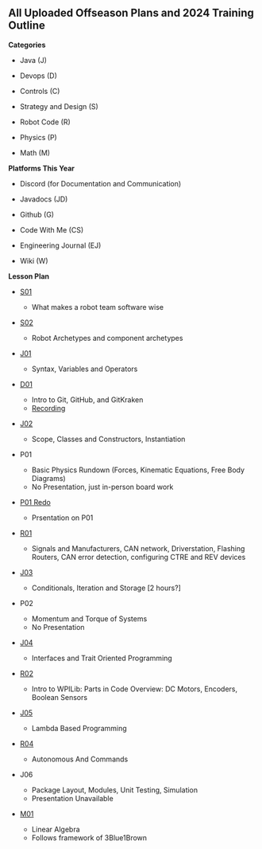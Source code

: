 ## All Uploaded Offseason Plans and 2024 Training Outline

**Categories**
- Java (J)

- Devops (D)

- Controls (C)

- Strategy and Design (S)

- Robot Code (R)

- Physics (P)

- Math (M)


**Platforms This Year**

- Discord (for Documentation and Communication)

- Javadocs (JD)

- Github (G)

- Code With Me (CS)

- Engineering Journal (EJ)

- Wiki (W)


**Lesson Plan**

- [S01](https://gamma.app/docs/lrmzbk3fni46l0d)
  - What makes a robot team software wise

- [S02](https://gamma.app/docs/S02-Robot-Components-fjf1yob7on1z2sn)
  - Robot Archetypes and component archetypes

- [J01](https://gamma.app/public/J01-Introduction-to-Java-Syntax-Variables-and-Functions-6627txy9wb3nhyp)
  - Syntax, Variables and Operators 

- [D01](https://gamma.app/docs/G01-Essentials-of-Git-GitHub-and-GitKraken-gbtpwkslrks5tpl?mode=present#card-xohitzimj56o5vj)
  - Intro to Git, GitHub, and GitKraken
  - [Recording](https://youtu.be/ZHwhqMtSwnU)

- [J02](https://gamma.app/public/J02-Object-Oriented-Scope-Classes-Objects-and-Constructors-1xx0o6jhp6phml7)
  - Scope, Classes and Constructors, Instantiation

- P01 
  - Basic Physics Rundown (Forces, Kinematic Equations, Free Body Diagrams)
  - No Presentation, just in-person board work

- [P01 Redo](https://gamma.app/public/P01--FRC-Physics-Intro-Motors-and-Control-Systems-Modelling-tcwza9wnq090lzz)
  - Prsentation on P01

- [R01](https://gamma.app/public/R01-Intro-to-FRC-Robotics-yk5wnevdjqx78n0)
  - Signals and Manufacturers, CAN network, Driverstation, Flashing Routers, CAN error detection, configuring CTRE and REV devices

- [J03](https://gamma.app/public/J03-Conditionals-Iterations-and-Storage-aq7tlm84kqdt22r)
  - Conditionals, Iteration and Storage [2 hours?]

- P02
  - Momentum and Torque of Systems
  - No Presentation

- [J04](https://gamma.app/public/J04-Java-Interfaces-8r4d5e9keht4vm4)
  - Interfaces and Trait Oriented Programming

- [R02](https://gamma.app/public/S02-Robot-Components-fjf1yob7on1z2sn)
  - Intro to WPILib: Parts in Code Overview: DC Motors, Encoders, Boolean Sensors

- [J05](https://gamma.app/public/J05-Lambda-Programming-8bc700wjn9wua94)
  - Lambda Based Programming

- [R04](https://gamma.app/docs/R04-Autonomous-and-Commands-o4lsh7v9ujdj5c8)
  - Autonomous And Commands

- J06
  - Package Layout, Modules, Unit Testing, Simulation
  - Presentation Unavailable

- [M01](https://gamma.app/docs/Intro-to-Linear-Algebra-epiaz7jv9yc1uvj)
  - Linear Algebra
  - Follows framework of 3Blue1Brown
